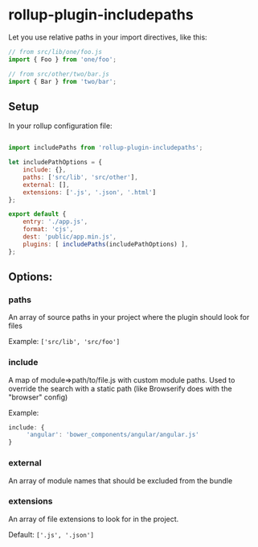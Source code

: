 # rollup-plugin-includepaths

Let you use relative paths in your import directives, like this:

```js
// from src/lib/one/foo.js
import { Foo } from 'one/foo';

// from src/other/two/bar.js
import { Bar } from 'two/bar';

```

## Setup

In your rollup configuration file:

```js

import includePaths from 'rollup-plugin-includepaths';

let includePathOptions = {
    include: {},
    paths: ['src/lib', 'src/other'],
    external: [],
    extensions: ['.js', '.json', '.html']
};

export default {
    entry: './app.js',
    format: 'cjs',
    dest: 'public/app.min.js',
    plugins: [ includePaths(includePathOptions) ],
};

```

## Options:

### paths

An array of source paths in your project where the plugin should look for files

Example: `['src/lib', 'src/foo']`

### include

A map of module=>path/to/file.js with custom module paths. Used to override
the search with a static path (like Browserify does with the "browser" config)

Example:

```js
include: {
     'angular': 'bower_components/angular/angular.js'
}
```

### external

An array of module names that should be excluded from the bundle

### extensions

An array of file extensions to look for in the project.

Default: `['.js', '.json']`
